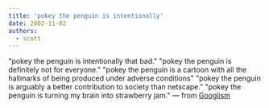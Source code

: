 ```yaml
---
title: 'pokey the penguin is intentionally'
date: 2002-11-02
authors:
  - scott
---
```


"pokey the penguin is intentionally that bad."
"pokey the penguin is definitely not for everyone."
"pokey the penguin is a cartoon with all the hallmarks of being produced under adverse conditions"
"pokey the penguin is arguably a better contribution to society than netscape."
"pokey the penguin is turning my brain into strawberry jam."
— from [Googlism](http://www.googlism.com/index.htm?ism=pokey+the+penguin&type=1)
